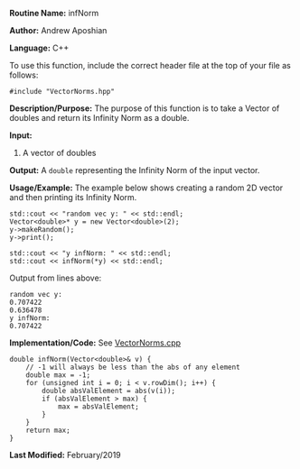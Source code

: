 **Routine Name:** infNorm

**Author:** Andrew Aposhian

**Language:** C++

To use this function, include the correct header file at the top of your file as follows:
```
#include "VectorNorms.hpp"
```

**Description/Purpose:** The purpose of this function is to take a Vector of doubles and return its Infinity Norm as a double.

**Input:**
1. A vector of doubles

**Output:** A `double` representing the Infinity Norm of the input vector.

**Usage/Example:** The example below shows creating a random 2D vector and then printing its Infinity Norm.
```
std::cout << "random vec y: " << std::endl;
Vector<double>* y = new Vector<double>(2);
y->makeRandom();
y->print();

std::cout << "y infNorm: " << std::endl;
std::cout << infNorm(*y) << std::endl;
```

Output from lines above:
```
random vec y: 
0.707422
0.636478
y infNorm: 
0.707422
```

**Implementation/Code:**
See [VectorNorms.cpp](../src/lib/VectorNorms.cpp)
```
double infNorm(Vector<double>& v) {
    // -1 will always be less than the abs of any element
    double max = -1;
    for (unsigned int i = 0; i < v.rowDim(); i++) {
        double absValElement = abs(v(i));
        if (absValElement > max) {
            max = absValElement;
        }
    }
    return max;
}
```

**Last Modified:** February/2019
